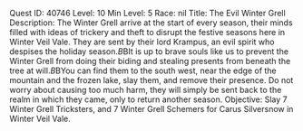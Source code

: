 Quest ID: 40746
Level: 10
Min Level: 5
Race: nil
Title: The Evil Winter Grell
Description: The Winter Grell arrive at the start of every season, their minds filled with ideas of trickery and theft to disrupt the festive seasons here in Winter Veil Vale. They are sent by their lord Krampus, an evil spirit who despises the holiday season.$B$BIt is up to brave souls like us to prevent the Winter Grell from doing their biding and stealing presents from beneath the tree at will.$B$BYou can find them to the south west, near the edge of the mountain and the frozen lake, slay them, and remove their presence. Do not worry about causing too much harm, they will simply be sent back to the realm in which they came, only to return another season.
Objective: Slay 7 Winter Grell Tricksters, and 7 Winter Grell Schemers for Carus Silversnow in Winter Veil Vale.
